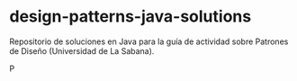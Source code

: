 # design-patterns-java-solutions
Repositorio de soluciones en Java para la guía de actividad sobre Patrones de Diseño (Universidad de La Sabana).

P